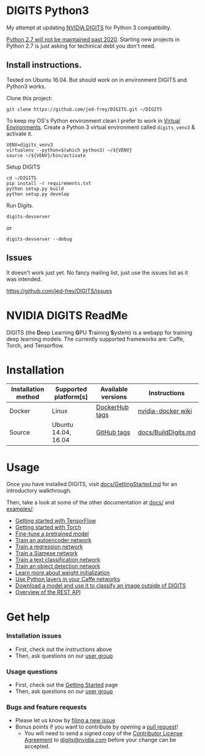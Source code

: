 # DIGITS Python3

My attempt at updating [NVIDIA DIGITS](https://github.com/NVIDIA/DIGITS/) for Python 3 compatibility. 

[Python 2.7 will not be maintained past 2020](https://pythonclock.org/). Starting new projects in Python 2.7 is just asking for techinical debt you don't need.

## Install instructions.

Tested on Ubuntu 16.04. But should work on in environment DIGITS and Python3 works.

Clone this project:

    git clone https://github.com/jed-frey/DIGITS.git ~/DIGITS

To keep my OS's Python environment clean I prefer to work in [Virtual Environments](http://docs.python-guide.org/en/latest/dev/virtualenvs/). Create a Python 3 virtual environment called ```digits_venv3``` & activate it.

	VENV=digits_venv3
    virtualenv --python=$(which python3) ~/${VENV}
    source ~/${VENV}/bin/activate
    
Setup DIGITS

    cd ~/DIGITS
    pip install -r requirements.txt
    python setup.py build
    python setup.py develop
    
Run Digits.

	digits-devserver
	
or

	digits-devserver --debug

## Issues

It doesn't work just yet. No fancy mailing list, just use the issues list as it was intended.

https://github.com/jed-frey/DIGITS/issues

# NVIDIA DIGITS ReadMe

DIGITS (the **D**eep Learning **G**PU **T**raining **S**ystem) is a webapp for training deep learning models.
The currently supported frameworks are: Caffe, Torch, and Tensorflow.

# Installation

| Installation method | Supported platform[s] | Available versions | Instructions |
| --- | --- | --- | --- |
| Docker | Linux | [DockerHub tags](https://hub.docker.com/r/nvidia/digits/tags/) | [nvidia-docker wiki](https://github.com/NVIDIA/nvidia-docker/wiki/DIGITS) |
| Source | Ubuntu 14.04, 16.04 | [GitHub tags](https://github.com/NVIDIA/DIGITS/releases) | [docs/BuildDigits.md](docs/BuildDigits.md) |

# Usage

Once you have installed DIGITS, visit [docs/GettingStarted.md](docs/GettingStarted.md) for an introductory walkthrough.

Then, take a look at some of the other documentation at [docs/](docs/) and [examples/](examples/):

* [Getting started with TensorFlow](docs/GettingStartedTensorflow.md)
* [Getting started with Torch](docs/GettingStartedTorch.md)
* [Fine-tune a pretrained model](examples/fine-tuning/README.md)
* [Train an autoencoder network](examples/autoencoder/README.md)
* [Train a regression network](examples/regression/README.md)
* [Train a Siamese network](examples/siamese/README.md)
* [Train a text classification network](examples/text-classification/README.md)
* [Train an object detection network](examples/object-detection/README.md)
* [Learn more about weight initialization](examples/weight-init/README.md)
* [Use Python layers in your Caffe networks](examples/python-layer/README.md)
* [Download a model and use it to classify an image outside of DIGITS](examples/classification/README.md)
* [Overview of the REST API](docs/API.md)

# Get help

### Installation issues
* First, check out the instructions above
* Then, ask questions on our [user group](https://groups.google.com/d/forum/digits-users)

### Usage questions
* First, check out the [Getting Started](docs/GettingStarted.md) page
* Then, ask questions on our [user group](https://groups.google.com/d/forum/digits-users)

### Bugs and feature requests
* Please let us know by [filing a new issue](https://github.com/NVIDIA/DIGITS/issues/new)
* Bonus points if you want to contribute by opening a [pull request](https://help.github.com/articles/using-pull-requests/)!
  * You will need to send a signed copy of the [Contributor License Agreement](CLA) to digits@nvidia.com before your change can be accepted.

